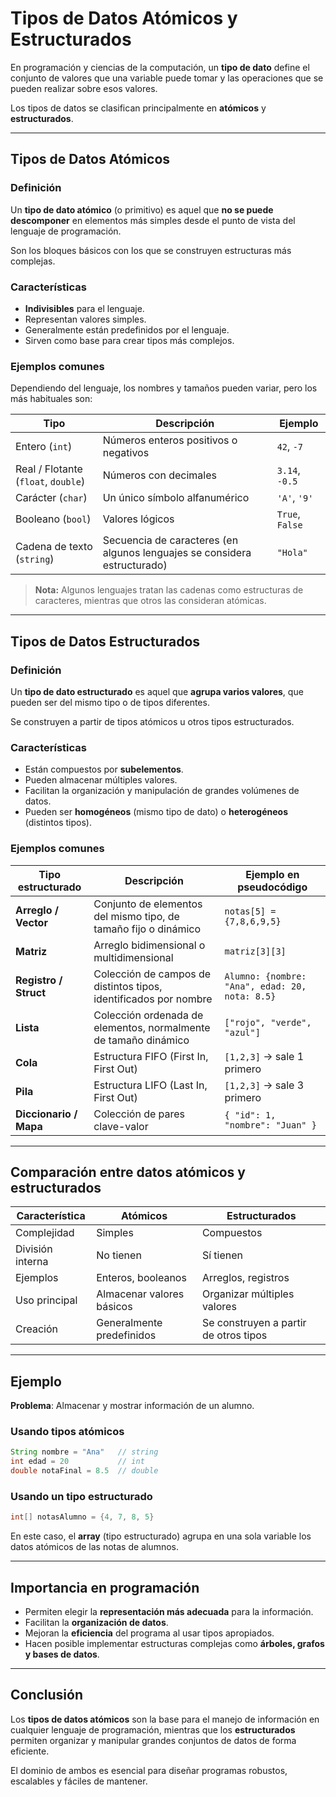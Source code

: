 # Tipos de Datos Atómicos y Estructurados

En programación y ciencias de la computación, un **tipo de dato** define el conjunto de valores que una variable puede tomar y las operaciones que se pueden realizar sobre esos valores.

Los tipos de datos se clasifican principalmente en **atómicos** y **estructurados**.

---

## Tipos de Datos Atómicos

### Definición

Un **tipo de dato atómico** (o primitivo) es aquel que **no se puede descomponer** en elementos más simples desde el punto de vista del lenguaje de programación.

Son los bloques básicos con los que se construyen estructuras más complejas.

### Características

- **Indivisibles** para el lenguaje.
- Representan valores simples.
- Generalmente están predefinidos por el lenguaje.
- Sirven como base para crear tipos más complejos.

### Ejemplos comunes

Dependiendo del lenguaje, los nombres y tamaños pueden variar, pero los más habituales son:

| Tipo                                | Descripción                                                              | Ejemplo         |
| ----------------------------------- | ------------------------------------------------------------------------ | --------------- |
| Entero (`int`)                      | Números enteros positivos o negativos                                    | `42`, `-7`      |
| Real / Flotante (`float`, `double`) | Números con decimales                                                    | `3.14`, `-0.5`  |
| Carácter (`char`)                   | Un único símbolo alfanumérico                                            | `'A'`, `'9'`    |
| Booleano (`bool`)                   | Valores lógicos                                                          | `True`, `False` |
| Cadena de texto (`string`)          | Secuencia de caracteres (en algunos lenguajes se considera estructurado) | `"Hola"`        |

> **Nota:** Algunos lenguajes tratan las cadenas como estructuras de caracteres, mientras que otros las consideran atómicas.

---

## Tipos de Datos Estructurados

### Definición

Un **tipo de dato estructurado** es aquel que **agrupa varios valores**, que pueden ser del mismo tipo o de tipos diferentes.

Se construyen a partir de tipos atómicos u otros tipos estructurados.

### Características

- Están compuestos por **subelementos**.
- Pueden almacenar múltiples valores.
- Facilitan la organización y manipulación de grandes volúmenes de datos.
- Pueden ser **homogéneos** (mismo tipo de dato) o **heterogéneos** (distintos tipos).

### Ejemplos comunes

| Tipo estructurado      | Descripción                                                      | Ejemplo en pseudocódigo                        |
| ---------------------- | ---------------------------------------------------------------- | ---------------------------------------------- |
| **Arreglo / Vector**   | Conjunto de elementos del mismo tipo, de tamaño fijo o dinámico  | `notas[5] = {7,8,6,9,5}`                       |
| **Matriz**             | Arreglo bidimensional o multidimensional                         | `matriz[3][3]`                                 |
| **Registro / Struct**  | Colección de campos de distintos tipos, identificados por nombre | `Alumno: {nombre: "Ana", edad: 20, nota: 8.5}` |
| **Lista**              | Colección ordenada de elementos, normalmente de tamaño dinámico  | `["rojo", "verde", "azul"]`                    |
| **Cola**               | Estructura FIFO (First In, First Out)                            | `[1,2,3]` → sale 1 primero                     |
| **Pila**               | Estructura LIFO (Last In, First Out)                             | `[1,2,3]` → sale 3 primero                     |
| **Diccionario / Mapa** | Colección de pares clave-valor                                   | `{ "id": 1, "nombre": "Juan" }`                |

---

## Comparación entre datos atómicos y estructurados

| Característica   | Atómicos                  | Estructurados                         |
| ---------------- | ------------------------- | ------------------------------------- |
| Complejidad      | Simples                   | Compuestos                            |
| División interna | No tienen                 | Sí tienen                             |
| Ejemplos         | Enteros, booleanos        | Arreglos, registros                   |
| Uso principal    | Almacenar valores básicos | Organizar múltiples valores           |
| Creación         | Generalmente predefinidos | Se construyen a partir de otros tipos |

---

## Ejemplo

**Problema**: Almacenar y mostrar información de un alumno.

### Usando tipos atómicos

```java
String nombre = "Ana"   // string
int edad = 20           // int
double notaFinal = 8.5  // double
```

### Usando un tipo estructurado

```java
int[] notasAlumno = {4, 7, 8, 5}
```

En este caso, el **array** (tipo estructurado) agrupa en una sola variable los datos atómicos de las notas de alumnos.

---

## Importancia en programación

- Permiten elegir la **representación más adecuada** para la información.
- Facilitan la **organización de datos**.
- Mejoran la **eficiencia** del programa al usar tipos apropiados.
- Hacen posible implementar estructuras complejas como **árboles, grafos y bases de datos**.

---

## Conclusión

Los **tipos de datos atómicos** son la base para el manejo de información en cualquier lenguaje de programación, mientras que los **estructurados** permiten organizar y manipular grandes conjuntos de datos de forma eficiente.

El dominio de ambos es esencial para diseñar programas robustos, escalables y fáciles de mantener.
